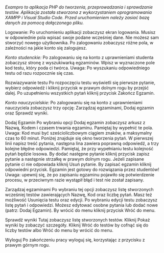 *Exampro to aplikacja PHP do tworzenia, przeprowadzania i sprawdzanie testów. Aplikacja została stworzona z wykorzystaniem oprogramowania XAMPP i Visual Studio Code. Przed uruchomieniem należy zasiać bazę danych za pomocą dołączonego pliku.*

Logowanie: 
Po uruchomieniu aplikacji zobaczysz ekran logowania. Musisz w odpowiednie pola wpisać swoje podane wcześniej dane. Nie możesz sam stworzyć nowego użytkownika. Po zalogowaniu zobaczysz różne pola, w zależności na jakie konto się zalogujesz. 

*Konto studenckie:* 
Po zalogowaniu się na konto z uprawnieniami studenta zobaczysz stronę z wyszukiwarką egzaminów. Wpisz w wyznaczone pole kod testu, który poda ci twórca. 
Uwaga: Po wyszukaniu odpowiedniego testu od razu rozpocznie się czas. 

Rozwiazywanie testu 
Po rozpoczęciu testu wyświetli się pierwsze pytanie, wybierz odpowiedź i kliknij przycisk w prawym dolnym rogu by przejść dalej. Po uzupełnieniu wszystkich pytań kliknij przycisk Zakończ Egzamin. 

*Konto nauczycielskie:* 
Po zalogowaniu się na konto z uprawnieniami nauczyciela zobaczysz trzy opcję: Zarządzaj egzaminami, Dodaj egzamin oraz Sprawdź wyniki.  

Dodaj Egzamin 
Po wybraniu opcji Dodaj egzamin zobaczysz arkusz z Nazwą, Kodem i czasem trwania egzaminu. Pamiętaj by wypełnić te pola. Uwaga: Kod musi być sześcioliczbowym ciągiem znaków, a maksymalny czas to 60 minut. 
Poniżej znajduje się okno tworzenia pytań. W pierwszej linii napisz treść pytania, następna lina zawiera poprawną odpowiedź, a trzy kolejne błędne odpowiedzi. Pamiętaj, że przy wypełnianiu testu kolejność pytań będzie losowa. 
By dodać następne pytanie kliknij przycisk zapisz pytanie a następnie strzałkę w prawym dolnym rogu. Jeżeli zapisane pytanie ci nie odpowiada kliknij Usuń pytanie. 
By zapisać egzamin kliknij odpowiedni przycisk. Egzamin jest gotowy do rozwiązania przez studentów! Uwaga: upewnij się, że po zapisaniu egzaminu pojawiło się potwierdzenie procesu, w przeciwnym razie wystąpił błąd i test nie został zapisany. 

Zarządzaj egzaminami 
Po wybraniu tej opcji zobaczysz listę stworzonych wcześniej testów zawierających Nazwę, Kod oraz liczbę pytań. Masz też możliwość Usunięcia testu oraz edycji. 
Po wybraniu edycji testu zobaczysz listę pytań i odpowiedzi. Możesz edytować osobne pytania lub dodać nowe (patrz: Dodaj Egzamin). 
By wrócić do menu kliknij przycisk Wróć do menu. 

Sprawdź wyniki 
Tutaj zobaczysz listę stworzonych testów. Kliknij Pokaż wyniki by zobaczyć szczegóły. 
Kliknij Wróć do testów by cofnąć się do liczby testów albo Wróć do menu by wrócić do menu. 

Wyloguj 
Po zakończeniu pracy wyloguj się, korzystając z przycisku z prawym górnym rogu. 

